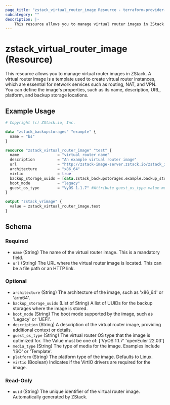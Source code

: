 ```yaml
---
page_title: "zstack_virtual_router_image Resource - terraform-provider-zstack"
subcategory: ""
description: |-
    This resource allows you to manage virtual router images in ZStack. A virtual router image is a template used to create virtual router instances, which are essential for network services such as routing, NAT, and VPN. You can define the image's properties, such as its name, description, URL, platform, and backup storage locations.
---
```


# zstack_virtual_router_image (Resource)

This resource allows you to manage virtual router images in ZStack. A virtual router image is a template used to create virtual router instances, which are essential for network services such as routing, NAT, and VPN. You can define the image's properties, such as its name, description, URL, platform, and backup storage locations.

## Example Usage

```terraform
# Copyright (c) ZStack.io, Inc.

data "zstack_backupstorages" "example" {
  name = "bs"
}

resource "zstack_virtual_router_image" "test" {
  name                 = "virtual router name"
  description          = "An example virtual router image"
  url                  = "http://zstack-image-server.zstack.io/zstack_iso/cloud/5.2.0/zstack-vrouter-240904-14.qcow2"
  architecture         = "x86_64"
  virtio               = true
  backup_storage_uuids = [data.zstack_backupstorages.example.backup_storages.0.uuid]
  boot_mode            = "legacy"
  guest_os_type        = "VyOS 1.1.7" #Attribute guest_os_type value must be one of: ["VyOS 1.1.7" "openEuler 22.03"]
}

output "zstack_vrimage" {
  value = zstack_virtual_router_image.test
}
```

<!-- schema generated by tfplugindocs -->
## Schema

### Required

- `name` (String) The name of the virtual router image. This is a mandatory field.
- `url` (String) The URL where the virtual router image is located. This can be a file path or an HTTP link.

### Optional

- `architecture` (String) The architecture of the image, such as 'x86_64' or 'arm64'.
- `backup_storage_uuids` (List of String) A list of UUIDs for the backup storages where the image is stored.
- `boot_mode` (String) The boot mode supported by the image, such as 'Legacy' or 'UEFI'.
- `description` (String) A description of the virtual router image, providing additional context or details.
- `guest_os_type` (String) The virtual router OS type that the image is optimized for. The Value must be one of: ['VyOS 1.1.7' 'openEuler 22.03']
- `media_type` (String) The type of media for the image. Examples include 'ISO' or 'Template'.
- `platform` (String) The platform type of the image. Defaults to Linux.
- `virtio` (Boolean) Indicates if the VirtIO drivers are required for the image.

### Read-Only

- `uuid` (String) The unique identifier of the virtual router image. Automatically generated by ZStack.


